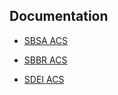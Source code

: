 ## Documentation

- [SBSA ACS](https://github.com/ARM-software/sbsa-acs/tree/v2.0_dev/docs)

- [SBBR ACS](../sbbr/docs)

- [SDEI ACS](../sdei/docs)
